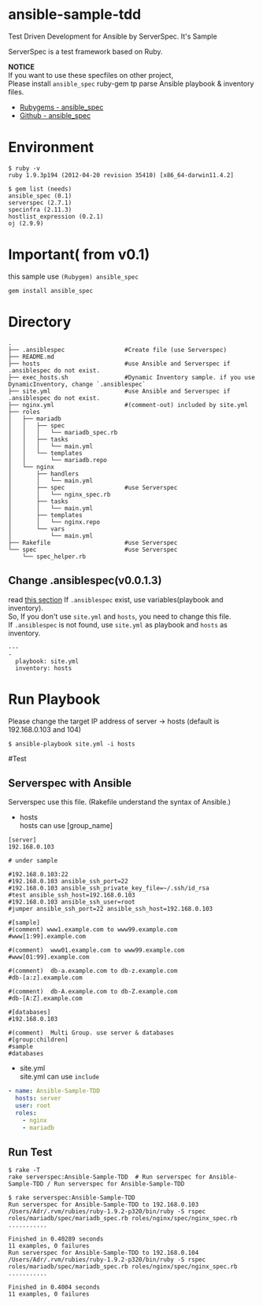 # ansible-sample-tdd

Test Driven Development for Ansible  by ServerSpec. It's Sample

ServerSpec is a test framework based on Ruby.

**NOTICE**  
If you want to use these specfiles on other project,  
Please install `ansible_spec` ruby-gem tp parse Ansible playbook & inventory files.
- [Rubygems - ansible_spec](http://rubygems.org/gems/ansible_spec)
- [Github - ansible_spec](https://github.com/volanja/ansible_spec)

# Environment

```
$ ruby -v
ruby 1.9.3p194 (2012-04-20 revision 35410) [x86_64-darwin11.4.2]

$ gem list (needs)
ansible_spec (0.1)
serverspec (2.7.1)
specinfra (2.11.3)
hostlist_expression (0.2.1)
oj (2.9.9)
```

# Important( from v0.1)
this sample use `(Rubygem) ansible_spec`

```
gem install ansible_spec
```

# Directory

```
.
├── .ansiblespec                 #Create file (use Serverspec)
├── README.md
├── hosts                        #use Ansible and Serverspec if .ansiblespec do not exist.
├── exec_hosts.sh                #Dynamic Inventory sample. if you use DynamicInventory, change `.ansiblespec`
├── site.yml                     #use Ansible and Serverspec if .ansiblespec do not exist.
├── nginx.yml                    #(comment-out) included by site.yml
├── roles
│   ├── mariadb
│   │   ├── spec
│   │   │   └── mariadb_spec.rb
│   │   ├── tasks
│   │   │   └── main.yml
│   │   └── templates
│   │       └── mariadb.repo
│   └── nginx
│       ├── handlers
│       │   └── main.yml
│       ├── spec                 #use Serverspec
│       │   └── nginx_spec.rb
│       ├── tasks
│       │   └── main.yml
│       ├── templates
│       │   └── nginx.repo
│       └── vars
│           └── main.yml
├── Rakefile                     #use Serverspec
└── spec                         #use Serverspec 
    └── spec_helper.rb
```

## Change .ansiblespec(v0.0.1.3)
read [this section](https://github.com/volanja/ansible_spec#change-ansiblespecv0013)
If `.ansiblespec` exist, use variables(playbook and inventory).  
So, If you don't use `site.yml` and `hosts`, you need to change this file.  
If `.ansiblespec` is not found, use `site.yml` as playbook and `hosts` as inventory.  

```.ansiblespec
--- 
- 
  playbook: site.yml
  inventory: hosts
```

# Run Playbook

Please change the target IP address of server -> hosts (default is 192.168.0.103 and 104)

```
$ ansible-playbook site.yml -i hosts
```

#Test
## Serverspec with Ansible
Serverspec use this file.  (Rakefile understand the syntax of Ansible.)  

* hosts  
hosts can use [group_name]  

```hosts
[server]
192.168.0.103

# under sample

#192.168.0.103:22
#192.168.0.103 ansible_ssh_port=22
#192.168.0.103 ansible_ssh_private_key_file=~/.ssh/id_rsa
#test ansible_ssh_host=192.168.0.103
#192.168.0.103 ansible_ssh_user=root
#jumper ansible_ssh_port=22 ansible_ssh_host=192.168.0.103

#[sample]
#(comment) www1.example.com to www99.example.com
#www[1:99].example.com

#(comment)  www01.example.com to www99.example.com
#www[01:99].example.com

#(comment)  db-a.example.com to db-z.example.com
#db-[a:z].example.com

#(comment)  db-A.example.com to db-Z.example.com
#db-[A:Z].example.com

#[databases]
#192.168.0.103

#(comment)  Multi Group. use server & databases
#[group:children]
#sample
#databases
```

* site.yml  
site.yml can use ```include```  

```site.yml
- name: Ansible-Sample-TDD
  hosts: server
  user: root
  roles:
    - nginx
    - mariadb
```

## Run Test

```
$ rake -T
rake serverspec:Ansible-Sample-TDD  # Run serverspec for Ansible-Sample-TDD / Run serverspec for Ansible-Sample-TDD 

$ rake serverspec:Ansible-Sample-TDD
Run serverspec for Ansible-Sample-TDD to 192.168.0.103
/Users/Adr/.rvm/rubies/ruby-1.9.2-p320/bin/ruby -S rspec roles/mariadb/spec/mariadb_spec.rb roles/nginx/spec/nginx_spec.rb
...........

Finished in 0.40289 seconds
11 examples, 0 failures
Run serverspec for Ansible-Sample-TDD to 192.168.0.104
/Users/Adr/.rvm/rubies/ruby-1.9.2-p320/bin/ruby -S rspec roles/mariadb/spec/mariadb_spec.rb roles/nginx/spec/nginx_spec.rb
...........

Finished in 0.4004 seconds
11 examples, 0 failures
```

